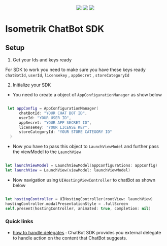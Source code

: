 
<p align="center">
  <a href="https://www.swift.org/package-manager/"><img src="https://img.shields.io/badge/SPM-compatible-darkgreen?style=flat-square"/></a>
   <a href="https://getstream.io/chat/docs/sdk/ios/"><img src="https://img.shields.io/badge/iOS-16%2B-lightblue?style=flat-square" /></a>
  <a href="https://swift.org"><img src="https://img.shields.io/badge/Swift-5.7%2B-orange.svg?style=flat-square" /></a>
</p>

# Isometrik ChatBot SDK



## Setup

1. Get your Ids and keys ready
   
For SDK to work you need to make sure you have these keys ready
``chatBotId``, ``userId``, ``licensekey`` , ``appSecret`` , ``storeCategoryId``

2. Initialize your SDK

- You need to create a object of ``AppConfigurationManager`` as show below

```swift

 let appConfig = AppConfigurationManager(
      chatBotId: "YOUR CHAT BOT ID",
      userId: "YOUR USER ID",
      appSecret: "YOUR APP SECRET ID",
      licenseKey: "YOUR LICENSE KEY",
      storeCategoryId: "YOUR STORE CATEGORY ID"
  )

```

- Now you have to pass this object to ``LaunchViewModel`` and further pass the viewModel to the ``LaunchView``

``` swift

let launchViewModel = LaunchViewModel(appConfigurations: appConfig)
let launchView = LaunchView(viewModel: launchViewModel)

```
- Now navigation using ``UIHostingViewController`` to chatBot as shown below

``` swift

let hostingController = UIHostingController(rootView: launchView)
hostingController.modalPresentationStyle = .fullScreen
self.present(hostingController, animated: true, completion: nil)

```

### Quick links
- [how to handle delegates](./Readme_doc/external_delegate.md) : ChatBot SDK provides you external delegate to handle action on the content that ChatBot suggests.



